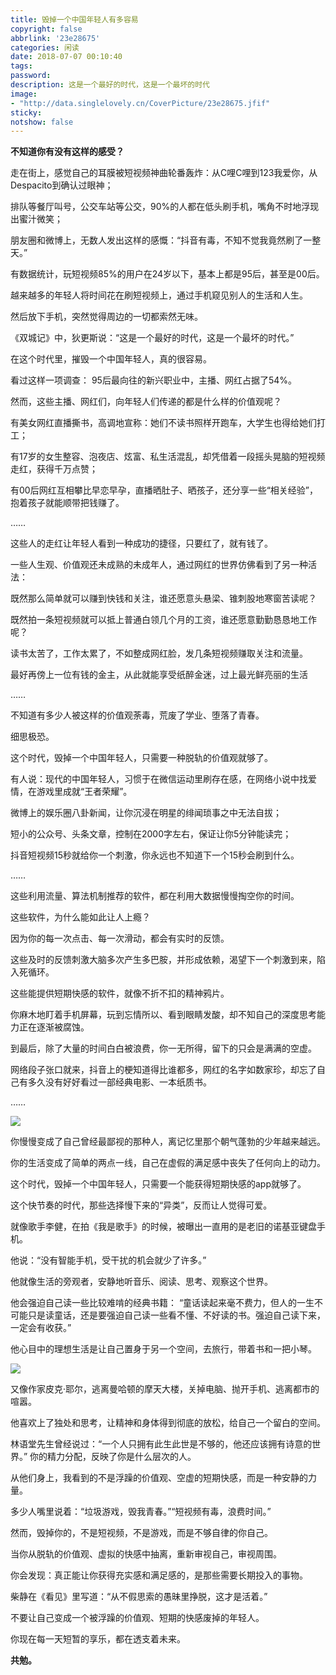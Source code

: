 ```yaml
---
title: 毁掉一个中国年轻人有多容易
copyright: false
abbrlink: '23e28675'
categories: 闲读
date: 2018-07-07 00:10:40
tags:
password:
description: 这是一个最好的时代，这是一个最坏的时代
image: 
- "http://data.singlelovely.cn/CoverPicture/23e28675.jfif"
sticky: 
notshow: false
---
```



**不知道你有没有这样的感受？**

走在街上，感觉自己的耳膜被短视频神曲轮番轰炸：从C哩C哩到123我爱你，从Despacito到确认过眼神；

排队等餐厅叫号，公交车站等公交，90%的人都在低头刷手机，嘴角不时地浮现出蜜汁微笑；

朋友圈和微博上，无数人发出这样的感慨：“抖音有毒，不知不觉我竟然刷了一整天。”

有数据统计，玩短视频85%的用户在24岁以下，基本上都是95后，甚至是00后。

越来越多的年轻人将时间花在刷短视频上，通过手机窥见别人的生活和人生。

然后放下手机，突然觉得周边的一切都索然无味。

《双城记》中，狄更斯说：“这是一个最好的时代，这是一个最坏的时代。”

在这个时代里，摧毁一个中国年轻人，真的很容易。

看过这样一项调查：
95后最向往的新兴职业中，主播、网红占据了54%。

然而，这些主播、网红们，向年轻人们传递的都是什么样的价值观呢？

有美女网红直播撕书，高调地宣称：她们不读书照样开跑车，大学生也得给她们打工；

有17岁的女生整容、泡夜店、炫富、私生活混乱，却凭借着一段摇头晃脑的短视频走红，获得千万点赞；

有00后网红互相攀比早恋早孕，直播晒肚子、晒孩子，还分享一些“相关经验”，抱着孩子就能顺带把钱赚了。

……




这些人的走红让年轻人看到一种成功的捷径，只要红了，就有钱了。

一些人生观、价值观还未成熟的未成年人，通过网红的世界仿佛看到了另一种活法：

既然那么简单就可以赚到快钱和关注，谁还愿意头悬梁、锥刺股地寒窗苦读呢？

既然拍一条短视频就可以抵上普通白领几个月的工资，谁还愿意勤勤恳恳地工作呢？

读书太苦了，工作太累了，不如整成网红脸，发几条短视频赚取关注和流量。

最好再傍上一位有钱的金主，从此就能享受纸醉金迷，过上最光鲜亮丽的生活

……

不知道有多少人被这样的价值观荼毒，荒废了学业、堕落了青春。

细思极恐。

这个时代，毁掉一个中国年轻人，只需要一种脱轨的价值观就够了。

有人说：现代的中国年轻人，习惯于在微信运动里刷存在感，在网络小说中找爱情，在游戏里成就“王者荣耀”。

微博上的娱乐圈八卦新闻，让你沉浸在明星的绯闻琐事之中无法自拔；

短小的公众号、头条文章，控制在2000字左右，保证让你5分钟能读完；

抖音短视频15秒就给你一个刺激，你永远也不知道下一个15秒会刷到什么。

……

这些利用流量、算法机制推荐的软件，都在利用大数据慢慢掏空你的时间。

这些软件，为什么能如此让人上瘾？

因为你的每一次点击、每一次滑动，都会有实时的反馈。

这些及时的反馈刺激大脑多次产生多巴胺，并形成依赖，渴望下一个刺激到来，陷入死循环。

这些能提供短期快感的软件，就像不折不扣的精神鸦片。

你麻木地盯着手机屏幕，玩到忘情所以、看到眼睛发酸，却不知自己的深度思考能力正在逐渐被腐蚀。

到最后，除了大量的时间白白被浪费，你一无所得，留下的只会是满满的空虚。

网络段子张口就来，抖音上的梗知道得比谁都多，网红的名字如数家珍，却忘了自己有多久没有好好看过一部经典电影、一本纸质书。

……

![ ](http://data.singlelovely.cn/xsj/2018/7/7/01.jpg)

你慢慢变成了自己曾经最鄙视的那种人，离记忆里那个朝气蓬勃的少年越来越远。

你的生活变成了简单的两点一线，自己在虚假的满足感中丧失了任何向上的动力。

这个时代，毁掉一个中国年轻人，只需要一个能获得短期快感的app就够了。

这个快节奏的时代，那些选择慢下来的“异类”，反而让人觉得可爱。

就像歌手李健，在拍《我是歌手》的时候，被曝出一直用的是老旧的诺基亚键盘手机。

他说：“没有智能手机，受干扰的机会就少了许多。”

他就像生活的旁观者，安静地听音乐、阅读、思考、观察这个世界。

他会强迫自己读一些比较难啃的经典书籍：
“童话读起来毫不费力，但人的一生不可能只是读童话，还是要强迫自己读一些看不懂、不好读的书。强迫自己读下来，一定会有收获。”

他心目中的理想生活是让自己置身于另一个空间，去旅行，带着书和一把小琴。

![ ](http://data.singlelovely.cn/xsj/2018/7/7/02.jpg)


又像作家皮克·耶尔，逃离曼哈顿的摩天大楼，关掉电脑、抛开手机、逃离都市的喧嚣。

他喜欢上了独处和思考，让精神和身体得到彻底的放松，给自己一个留白的空间。

林语堂先生曾经说过：“一个人只拥有此生此世是不够的，他还应该拥有诗意的世界。”
你的精力分配，反映了你是什么层次的人。

从他们身上，我看到的不是浮躁的价值观、空虚的短期快感，而是一种安静的力量。

多少人嘴里说着：“垃圾游戏，毁我青春。”“短视频有毒，浪费时间。”

然而，毁掉你的，不是短视频，不是游戏，而是不够自律的你自己。

当你从脱轨的价值观、虚拟的快感中抽离，重新审视自己，审视周围。

你会发现：真正能让你获得充实感和满足感的，是那些需要长期投入的事物。

柴静在《看见》里写道：“从不假思索的愚昧里挣脱，这才是活着。”

不要让自己变成一个被浮躁的价值观、短期的快感废掉的年轻人。

你现在每一天短暂的享乐，都在透支着未来。

**共勉。**